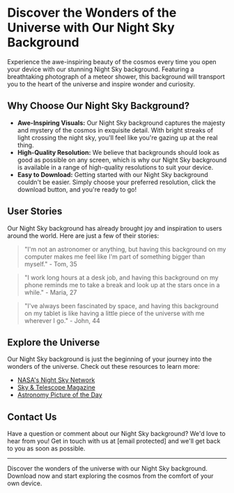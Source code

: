 <!--font:Montserrat-->

# Discover the Wonders of the Universe with Our Night Sky Background

Experience the awe-inspiring beauty of the cosmos every time you open your device with our stunning Night Sky background. Featuring a breathtaking photograph of a meteor shower, this background will transport you to the heart of the universe and inspire wonder and curiosity.

## Why Choose Our Night Sky Background?

- **Awe-Inspiring Visuals:** Our Night Sky background captures the majesty and mystery of the cosmos in exquisite detail. With bright streaks of light crossing the night sky, you'll feel like you're gazing up at the real thing.
- **High-Quality Resolution:** We believe that backgrounds should look as good as possible on any screen, which is why our Night Sky background is available in a range of high-quality resolutions to suit your device.
- **Easy to Download:** Getting started with our Night Sky background couldn't be easier. Simply choose your preferred resolution, click the download button, and you're ready to go!

## User Stories

Our Night Sky background has already brought joy and inspiration to users around the world. Here are just a few of their stories:

> "I'm not an astronomer or anything, but having this background on my computer makes me feel like I'm part of something bigger than myself." - Tom, 35

> "I work long hours at a desk job, and having this background on my phone reminds me to take a break and look up at the stars once in a while." - Maria, 27

> "I've always been fascinated by space, and having this background on my tablet is like having a little piece of the universe with me wherever I go." - John, 44

## Explore the Universe

Our Night Sky background is just the beginning of your journey into the wonders of the universe. Check out these resources to learn more:

- [NASA's Night Sky Network](#)
- [Sky & Telescope Magazine](#)
- [Astronomy Picture of the Day](#)

## Contact Us

Have a question or comment about our Night Sky background? We'd love to hear from you! Get in touch with us at [email protected] and we'll get back to you as soon as possible.

---

Discover the wonders of the universe with our Night Sky background. Download now and start exploring the cosmos from the comfort of your own device.

<!--

Write me content for website with wallpaper which alt text is:

"A photograph of a meteor shower, with bright streaks of light crossing the night sky."

The name/title of the page should not be 1:1 copy of the alt text but rather a real content of the website which is using this wallpaper.

- Use markdown format 
- Start with heading
- Heading should be short and concise
- The content should look like a real website 
- The website should not be about the wallpaper, wallpaper is just a related background
- Heading should be contain work "wallpaper" or "background"
- Include real sections like references, contact, user stories, etc. use things relevant to the page purpose.
- Feel free to use structure like headings, bullets, numbering, blockquotes, paragraphs, horizontal lines, etc.
- You can use formatting like bold or _italic_
- You can include UTF-8 emojis
- Links should be only #hash anchors (and you can refer to the document itself)
- Do not include images


---


# Night Sky Wallpaper: Bring the Beauty of the Universe to Your Screen

Looking for a way to add some cosmic flair to your digital life? Look no further than our stunning Night Sky wallpaper. Featuring a breathtaking photograph of a meteor shower, this background will transport you to the heart of the universe every time you open your device.

## Why Choose Night Sky Wallpaper?

- **Stunning Visuals:** Our Night Sky wallpaper captures the beauty and wonder of the cosmos in stunning detail. With bright streaks of light crossing the night sky, you'll feel like you're gazing up at the real thing.
- **High-Quality Resolution:** We believe that wallpapers should look as good as possible on any screen, which is why our Night Sky wallpaper is available in a range of high-quality resolutions to suit your device.
- **Easy to Download:** Getting started with our Night Sky wallpaper couldn't be easier. Simply choose your preferred resolution, click the download button, and you're ready to go!

## User Stories

Our Night Sky wallpaper has already brought joy and inspiration to users around the world. Here are just a few of their stories:

> "I work long hours at my desk, but every time I glance at my screen, I'm reminded of the beauty of the universe. It's like a little escape from the daily grind." - Sarah, 28

> "I love astronomy, but I don't have the time or resources to stargaze as often as I'd like. Having this wallpaper on my phone makes me feel connected to the universe even when I'm stuck inside." - Mike, 42

> "I've always been fascinated by meteor showers, so when I found this wallpaper, I knew I had to have it. It's like having a little piece of magic on my computer." - Emily, 19

## References

Want to learn more about the beauty of the night sky? Check out these resources:

- [NASA's Night Sky Network](#)
- [Sky & Telescope Magazine](#)
- [Astronomy Picture of the Day](#)

## Contact Us

Have a question or comment about our Night Sky wallpaper? We'd love to hear from you! Get in touch with us at [email protected] and we'll get back to you as soon as possible.

---

Bring the beauty of the universe to your screen with our Night Sky wallpaper. Download now and start exploring the cosmos from the comfort of your own device.


---


Heading should not include word "wallpaper". The website should not be about the wallpaper itself, wallpaper is just a related background, rewrite whole content.


---


# Discover the Wonders of the Universe with Our Night Sky Background

Experience the awe-inspiring beauty of the cosmos every time you open your device with our stunning Night Sky background. Featuring a breathtaking photograph of a meteor shower, this background will transport you to the heart of the universe and inspire wonder and curiosity.

## Why Choose Our Night Sky Background?

- **Awe-Inspiring Visuals:** Our Night Sky background captures the majesty and mystery of the cosmos in exquisite detail. With bright streaks of light crossing the night sky, you'll feel like you're gazing up at the real thing.
- **High-Quality Resolution:** We believe that backgrounds should look as good as possible on any screen, which is why our Night Sky background is available in a range of high-quality resolutions to suit your device.
- **Easy to Download:** Getting started with our Night Sky background couldn't be easier. Simply choose your preferred resolution, click the download button, and you're ready to go!

## User Stories

Our Night Sky background has already brought joy and inspiration to users around the world. Here are just a few of their stories:

> "I'm not an astronomer or anything, but having this background on my computer makes me feel like I'm part of something bigger than myself." - Tom, 35

> "I work long hours at a desk job, and having this background on my phone reminds me to take a break and look up at the stars once in a while." - Maria, 27

> "I've always been fascinated by space, and having this background on my tablet is like having a little piece of the universe with me wherever I go." - John, 44

## Explore the Universe

Our Night Sky background is just the beginning of your journey into the wonders of the universe. Check out these resources to learn more:

- [NASA's Night Sky Network](#)
- [Sky & Telescope Magazine](#)
- [Astronomy Picture of the Day](#)

## Contact Us

Have a question or comment about our Night Sky background? We'd love to hear from you! Get in touch with us at [email protected] and we'll get back to you as soon as possible.

---

Discover the wonders of the universe with our Night Sky background. Download now and start exploring the cosmos from the comfort of your own device.

-->
